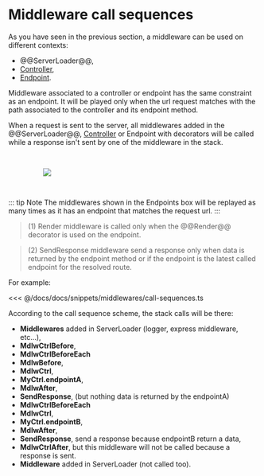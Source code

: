 # Middleware call sequences

As you have seen in the previous section, a middleware can be used on different contexts:

- @@ServerLoader@@,
- [Controller](/docs/controllers.md),
- [Endpoint](/docs/controllers.md).

Middleware associated to a controller or endpoint has the same constraint as an endpoint.
It will be played only when the url request matches with the path associated to the controller and its endpoint method.

When a request is sent to the server, all middlewares added in the @@ServerLoader@@, [Controller](/docs/controllers.md) or Endpoint with decorators
 will be called while a response isn't sent by one of the middleware in the stack.

<figure><img src="./../../assets/middleware-in-sequence.svg" style="max-width:400px; padding:30px"></figure>

::: tip Note
The middlewares shown in the Endpoints box will be replayed as many times as it has an endpoint that matches 
the request url.
:::

> (1) Render middleware is called only when the @@Render@@ decorator is used on the endpoint.

> (2) SendResponse middleware send a response only when data is returned by the endpoint method or if the endpoint is the latest called endpoint for the resolved route. 

For example:

<<< @/docs/docs/snippets/middlewares/call-sequences.ts

According to the call sequence scheme, the stack calls will be there:

- **Middlewares** added in ServerLoader (logger, express middleware, etc...),
- **MdlwCtrlBefore**,
- **MdlwCtrlBeforeEach**
- **MdlwBefore**,
- **MdlwCtrl**,
- **MyCtrl.endpointA**,
- **MdlwAfter**,
- **SendResponse**, (but nothing data is returned by the endpointA)
- **MdlwCtrlBeforeEach**
- **MdlwCtrl**,
- **MyCtrl.endpointB**,
- **MdlwAfter**,
- **SendResponse**, send a response because endpointB return a data,
- **MdlwCtrlAfter**, but this middleware will not be called because a response is sent.
- **Middleware** added in ServerLoader (not called too).

